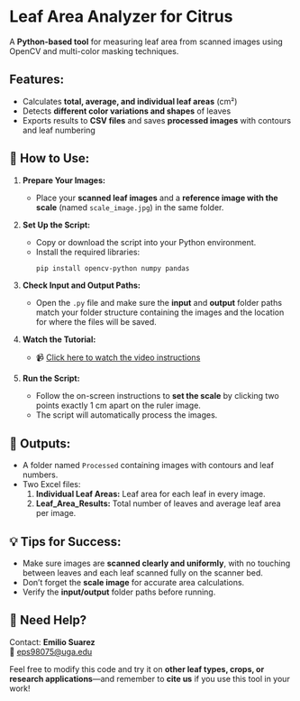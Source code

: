 # Leaf Area Analyzer for Citrus 

A **Python-based tool** for measuring leaf area from scanned images using OpenCV and multi-color masking techniques.



##  Features:
- Calculates **total, average, and individual leaf areas** (cm²)
- Detects **different color variations and shapes** of leaves
- Exports results to **CSV files** and saves **processed images** with contours and leaf numbering



## 🚀 How to Use:

1. **Prepare Your Images:**
   - Place your **scanned leaf images** and a **reference image with the scale** (named `scale_image.jpg`) in the same folder.

2. **Set Up the Script:**
   - Copy or download the script into your Python environment.
   - Install the required libraries:
     ```bash
     pip install opencv-python numpy pandas
     ```

3. **Check Input and Output Paths:**
   - Open the `.py` file and make sure the **input** and **output** folder paths match your folder structure containing the images and the location for where the files will be saved.

4. **Watch the Tutorial:**
   - 📹 [Click here to watch the video instructions](https://youtu.be/bThS7Iwn94A)

5. **Run the Script:**
   - Follow the on-screen instructions to **set the scale** by clicking two points exactly 1 cm apart on the ruler image.
   - The script will automatically process the images.



## 📄 Outputs:
- A folder named `Processed` containing images with contours and leaf numbers.
- Two Excel files:
  1. **Individual Leaf Areas:** Leaf area for each leaf in every image.
  2. **Leaf_Area_Results:** Total number of leaves and average leaf area per image.



## 💡 Tips for Success:
- Make sure images are **scanned clearly and uniformly**, with no touching between leaves and each leaf scanned fully on the scanner bed.
- Don’t forget the **scale image** for accurate area calculations.
- Verify the **input/output** folder paths before running.



## 🙋 Need Help?
Contact: **Emilio Suarez**  
📧 eps98075@uga.edu

Feel free to modify this code and try it on **other leaf types, crops, or research applications**—and remember to **cite us** if you use this tool in your work!
